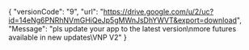 { "versionCode": "9", "url": "https://drive.google.com/u/2/uc?id=14eNg6PNRhNVmGHiQeJp5gMWnJsDhYWVT&export=download", "Message": "pls update your app to the latest version\nmore futures available in new updates\VNP V2" }
